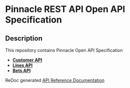 # Pinnacle REST API Open API Specification


## Description
This repository contains Pinnacle Open API Specification
- **[Customer API](customerapi-oas.yaml)**
- **[Lines API](linesapi-oas.yaml)**
- **[Bets API](betsapi-oas.yaml)**

ReDoc generated [API Reference Documentation](https://pinnacleapi.github.io/index.html)


